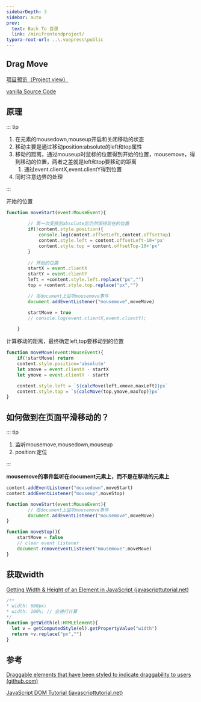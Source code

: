```yaml
---
sidebarDepth: 3
sidebar: auto
prev:
  text: Back To 目录
  link: /minifrontendproject/
typora-root-url: ..\.vuepress\public
---
```




## Drag Move



[项目预览（Project view）](https://q10viking.github.io/Mini-FrontEnd-project/36%20Drag%20Move/vanilla/dist/)

[vanilla Source Code](https://github.com/Q10Viking/Mini-FrontEnd-project/tree/main/36%20Drag%20Move/vanilla)

<common-progresson-snippet src="https://q10viking.github.io/Mini-FrontEnd-project/36%20Drag%20Move/vanilla/dist/"/>



## 原理

::: tip

1. 在元素的mousedown,mouseup开启和关闭移动的状态
2. 移动主要是通过移动position:absolute的left和top属性
3. 移动的距离，通过mouseup时鼠标的位置得到开始的位置，mousemove，得到移动的位置，两者之差就是left和top要移动的距离
   1. 通过event.clientX,event.clientY得到位置
4. 同时注意边界的处理

:::

开始的位置

```javascript
function moveStart(event:MouseEvent){
        
        // 第一次变换到absolute后仍然保持现在的位置
        if(!content.style.position){
            console.log(content.offsetLeft,content.offsetTop)
            content.style.left = content.offsetLeft-10+'px'
            content.style.top = content.offsetTop-10+'px'
        }
        
        // 开始的位置
        startX = event.clientX
        startY = event.clientY
        left = +content.style.left.replace("px","")
        top = +content.style.top.replace("px","")

        // 在document上监听mousemove事件
        document.addEventListener("mousemove",moveMove)

        startMove = true
        // console.log(event.clientX,event.clientY);

    }
```

计算移动的距离，最终确定left,top要移动到的位置

```js
function moveMove(event:MouseEvent){
    if(!startMove) return
    content.style.position='absolute'
    let xmove = event.clientX - startX
    let ymove = event.clientY - startY

    content.style.left = `${calcMove(left,xmove,maxLeft)}px`
    content.style.top = `${calcMove(top,ymove,maxTop)}px`
}
```



## 如何做到在页面平滑移动的？

::: tip

1. 监听mousemove,mousedown,mouseup
2. position:定位

:::

**mousemove的事件监听在document元素上，而不是在移动的元素上**

```js
content.addEventListener("mousedown",moveStart)
content.addEventListener("mouseup",moveStop)

function moveStart(event:MouseEvent){
        // 在document上监听mousemove事件
        document.addEventListener("mousemove",moveMove)
}

function moveStop(){
    startMove = false
    // clear event listener
    document.removeEventListener("mousemove",moveMove)
}
```





## 获取width

[Getting Width & Height of an Element in JavaScript (javascripttutorial.net)](https://www.javascripttutorial.net/javascript-dom/javascript-width-height/)

```js
/**
* width: 600px;
* width: 100%; // 会进行计算
*/
function getWidth(el:HTMLElement){
  let v = getComputedStyle(el).getPropertyValue("width")  
  return +v.replace("px","")
}
```



## 参考

[Draggable elements that have been styled to indicate draggability to users (github.com)](https://gist.github.com/mhull/e3f6caa5734519ed06fa/)

[JavaScript DOM Tutorial (javascripttutorial.net)](https://www.javascripttutorial.net/javascript-dom/)
